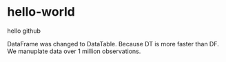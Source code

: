 # hello-world
hello github

DataFrame was changed to DataTable. Because DT is more faster than DF. 
We manuplate data over 1 million observations. 
